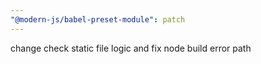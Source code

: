 ```yaml
---
"@modern-js/babel-preset-module": patch
---
```


change check static file logic and fix node build error path
